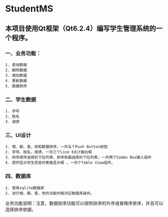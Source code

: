 # StudentMS
## 本项目使用Qt框架（Qt6.2.4）编写学生管理系统的一个程序。

### 一、业务功能：
	1. 查询数据
	2. 删除数据
	3. 增加数据
	4. 更新数据
	5. 数据排序

### 二、学生数据
	1. 学号
	2. 姓名
	3. 成绩

### 三、UI设计
	1. 增、删、查、改和数据排序，一共五个Push Button按钮
	2. 学号、姓名，成绩，一共三个Line Edit输出框
	3. 排序顺序选择的下拉列表，排序依据选择的下拉列表，一共两个Combo Box输入组件
	4. 提供显示学生信息的表格显示框 ，一共个Table View组件。
### 四、数据库
	1. 使用sqlite数据库
	2. 进行增、删、查、改的功能时候对应数据库操作。

业务功能说明：注意，数据排序功能可以按照排序的升序或者降序排序，并且可以选择排序依据。

